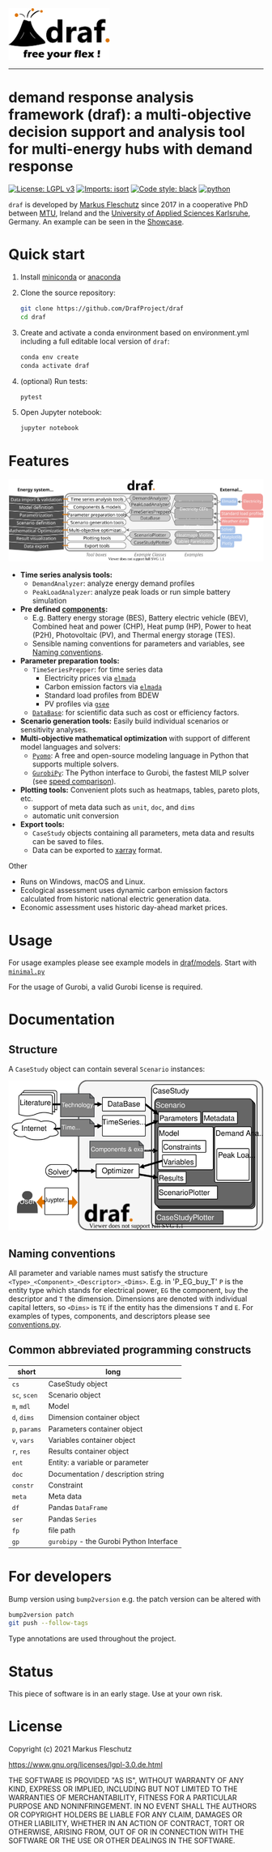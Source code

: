 <img src="doc/images/all.svg" width="200" alt="draf logo">

---

# **d**emand **r**esponse **a**nalysis **f**ramework (**draf**): a multi-objective decision support and analysis tool for multi-energy hubs with demand response

[![License: LGPL v3](https://img.shields.io/badge/License-LGPL%20v3-blue.svg)](https://www.gnu.org/licenses/lgpl-3.0)
[![Imports: isort](https://img.shields.io/badge/%20imports-isort-%231674b1)](https://pycqa.github.io/isort/)
[![Code style: black](https://img.shields.io/badge/code%20style-black-000000.svg)](https://github.com/psf/black)
[![python](https://img.shields.io/badge/python-3.7-blue?logo=python&logoColor=white)](https://github.com/DrafProject/elmada)

`draf` is developed by [Markus Fleschutz](https://linktr.ee/m.fl) since 2017 in a cooperative PhD between [MTU](https://www.mtu.ie/), Ireland and the [University of Applied Sciences Karlsruhe](https://www.h-ka.de/en/), Germany.
An example can be seen in the [Showcase](https://mfleschutz.github.io/draf-showcase/).

# Quick start

1. Install [miniconda](https://docs.conda.io/en/latest/miniconda.html) or [anaconda](https://www.anaconda.com/products/individual)

1. Clone the source repository:

   ```sh
   git clone https://github.com/DrafProject/draf
   cd draf
   ```

1. Create and activate a conda environment based on environment.yml including a full editable local version of `draf`:

   ```sh
   conda env create
   conda activate draf
   ```

1. (optional) Run tests:

   ```sh
   pytest
   ```

1. Open Jupyter notebook:

   ```sh
   jupyter notebook
   ```

# Features

![`draf` process](doc/images/draf_process.svg)

- **Time series analysis tools:**
  - `DemandAnalyzer`: analyze energy demand profiles
  - `PeakLoadAnalyzer`: analyze peak loads or run simple battery simulation
- **Pre defined [components](draf/model_builder/components.py):**
  - E.g. Battery energy storage (BES), Battery electric vehicle (BEV), Combined heat and power (CHP), Heat pump (HP), Power to heat (P2H), Photovoltaic (PV), and Thermal energy storage (TES).
  - Sensible naming conventions for parameters and variables, see [Naming conventions](#naming-conventions).
- **Parameter preparation tools:**
  - `TimeSeriesPrepper`: for time series data
    - Electricity prices via [`elmada`](https://github.com/DrafProject/elmada)
    - Carbon emission factors via [`elmada`](https://github.com/DrafProject/elmada)
    - Standard load profiles from BDEW
    - PV profiles via [`gsee`](https://github.com/renewables-ninja/gsee)
  - [`DataBase`](draf/prep/data_base.py): for scientific data such as cost or efficiency factors.
- **Scenario generation tools:** Easily build individual scenarios or sensitivity analyses.
- **Multi-objective mathematical optimization** with support of different model languages and solvers:
  - [`Pyomo`](https://github.com/Pyomo/pyomo): A free and open-source modeling language in Python that supports multiple solvers.
  - [`GurobiPy`](https://pypi.org/project/gurobipy/): The Python interface to Gurobi, the fastest MILP solver (see [speed comparison](https://assets.gurobi.com/pdfs/webinars/switching-to-gurobi-webinar-slides.pdf#page=10)).
- **Plotting tools:** Convenient plots such as heatmaps, tables, pareto plots, etc.
  - support of meta data such as `unit`, `doc`, and `dims`
  - automatic unit conversion
- **Export tools:**
  - `CaseStudy` objects containing all parameters, meta data and results can be saved to files.
  - Data can be exported to [xarray](http://xarray.pydata.org/en/stable/) format.

Other

- Runs on Windows, macOS and Linux.
- Ecological assessment uses dynamic carbon emission factors calculated from historic national electric generation data.
- Economic assessment uses historic day-ahead market prices.

# Usage

For usage examples please see example models in [draf/models](draf/models).
Start with [`minimal.py`](draf/models/minimal.py)

For the usage of Gurobi, a valid Gurobi license is required.

# Documentation

## Structure

A `CaseStudy` object can contain several `Scenario` instances:

![`draf` architecture](doc/images/draf_architecture.svg)

## Naming conventions

All parameter and variable names must satisfy the structure `<Type>_<Component>_<Descriptor>_<Dims>`.
E.g. in 'P_EG_buy_T' `P` is the entity type which stands for electrical power, `EG` the component, `buy` the descriptor and `T` the dimension.
Dimensions are denoted with individual capital letters, so `<Dims>` is `TE` if the entity has the dimensions `T` and `E`.
For examples of types, components, and descriptors please see [conventions.py](draf/conventions.py).

## Common abbreviated programming constructs

| short | long |
|-------|------------------|
| `cs` | CaseStudy object |
| `sc`, `scen` | Scenario object |
| `m`, `mdl` | Model |
| `d`, `dims` | Dimension container object |
| `p`, `params` | Parameters container object |
| `v`, `vars` | Variables container object |
| `r`, `res` | Results container object |
| `ent` | Entity: a variable or parameter |
| `doc` | Documentation / description string |
| `constr` | Constraint |
| `meta` | Meta data |
| `df` | Pandas `DataFrame` |
| `ser` | Pandas `Series` |
| `fp` | file path |
| `gp` | `gurobipy` - the Gurobi Python Interface |

# For developers

Bump version using `bump2version` e.g. the patch version can be altered with

```sh
bump2version patch
git push --follow-tags
```

Type annotations are used throughout the project.

# Status

This piece of software is in an early stage. Use at your own risk.

# License

Copyright (c) 2021 Markus Fleschutz

<https://www.gnu.org/licenses/lgpl-3.0.de.html>

THE SOFTWARE IS PROVIDED "AS IS", WITHOUT WARRANTY OF ANY KIND, EXPRESS OR IMPLIED, INCLUDING BUT NOT LIMITED TO THE WARRANTIES OF MERCHANTABILITY, FITNESS FOR A PARTICULAR PURPOSE AND NONINFRINGEMENT. IN NO EVENT SHALL THE AUTHORS OR COPYRIGHT HOLDERS BE LIABLE FOR ANY CLAIM, DAMAGES OR OTHER LIABILITY, WHETHER IN AN ACTION OF CONTRACT, TORT OR OTHERWISE, ARISING FROM, OUT OF OR IN CONNECTION WITH THE SOFTWARE OR THE USE OR OTHER DEALINGS IN THE SOFTWARE.
